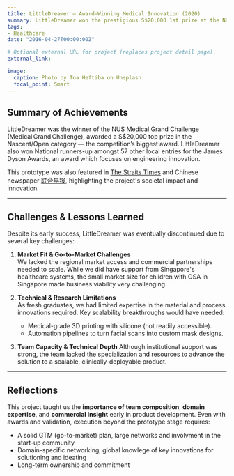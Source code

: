 ```yaml
---
title: LittleDreamer – Award-Winning Medical Innovation (2020)
summary: LittleDreamer won the prestigious S$20,000 1st prize at the NUS Medical Grand Challenge 2020, an annual student-led innovation competition. The project was featured in The Straits Times, underscoring its real-world healthcare impact.
tags:
- Healthcare
date: "2016-04-27T00:00:00Z"

# Optional external URL for project (replaces project detail page).
external_link: 

image:
  caption: Photo by Toa Heftiba on Unsplash
  focal_point: Smart
---
```

## Summary of Achievements
LittleDreamer was the winner of the NUS Medical Grand Challenge (Medical Grand Challenge), awarded a S$20,000 top prize in the Nascent/Open category — the competition’s biggest award. LittleDreamer also won National runners-up amongst 57 other local entries for the James Dyson Awards, an award which focuses on engineering innovation.

This prototype was also featured in [The Straits Times](https://www.straitstimes.com/singapore/nus-budding-entrepreneurs-among-first-students-to-head-overseas-for-internships) and Chinese newspaper [联合早报](https://www.zaobao.com.sg/lifestyle/design-decor/story20210926-1197350), highlighting the project's societal impact and innovation. 

---
## Challenges & Lessons Learned

Despite its early success, LittleDreamer was eventually discontinued due to several key challenges:

1. **Market Fit & Go-to-Market Challenges**  
   We lacked the regional market access and commercial partnerships needed to scale. While we did have support from Singapore's healthcare systems, the small market size for children with OSA in Singapore made business viability very challenging.

2. **Technical & Research Limitations**  
   As fresh graduates, we had limited expertise in the material and process innovations required. Key scalability breakthroughs would have needed:
   - Medical-grade 3D printing with silicone (not readily accessible).
   - Automation pipelines to turn facial scans into custom mask designs.

3. **Team Capacity & Technical Depth**
   Although institutional support was strong, the team lacked the specialization and resources to advance the solution to a scalable, clinically-deployable product.

---
## Reflections

This project taught us the **importance of team composition**, **domain expertise**, and **commercial insight** early in product development. Even with awards and validation, execution beyond the prototype stage requires:
- A solid GTM (go-to-market) plan, large networks and involvment in the start-up community
- Domain-specific networking, global knowlege of key innovations for solutioning and ideating
- Long-term ownership and commitment
